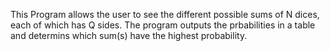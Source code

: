 This Program allows the user to see the different possible sums of N dices, each of which has Q sides. 
The program outputs the prbabilities in a table and determins which sum(s) have the highest probability.
